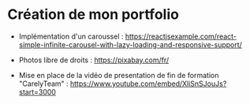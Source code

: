 # Création de mon portfolio

- Implémentation d'un caroussel :
 https://reactjsexample.com/react-simple-infinite-carousel-with-lazy-loading-and-responsive-support/

- Photos libre de droits :
 https://pixabay.com/fr/

- Mise en place de la vidéo de presentation de fin de formation "CarelyTeam" :
 https://www.youtube.com/embed/XliSnSJouJs?start=3000

